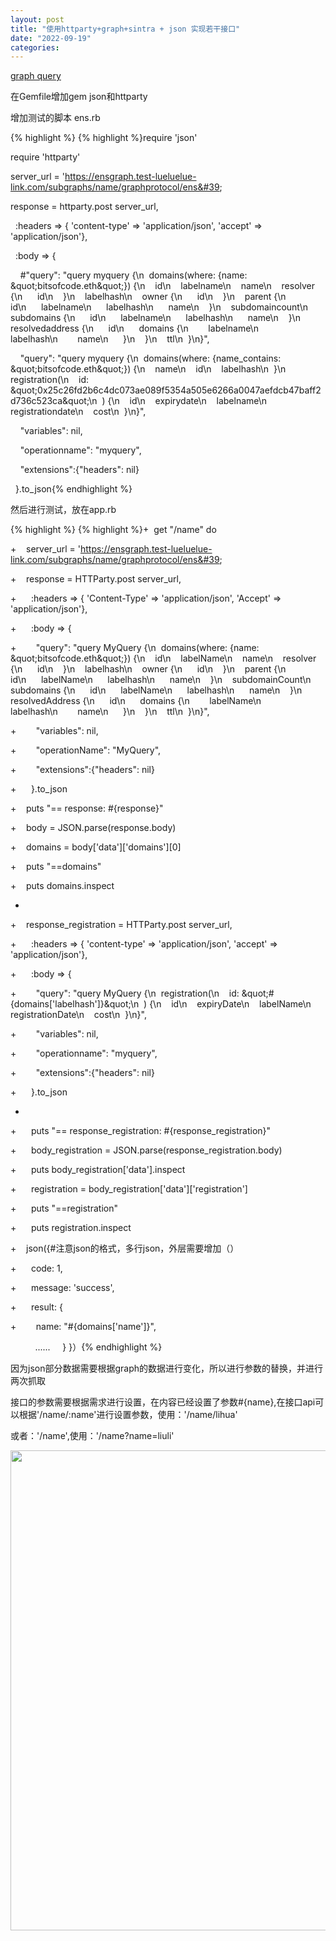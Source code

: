 ```yaml
---
layout: post
title: "使用httparty+graph+sintra + json 实现若干接口"
date: "2022-09-19"
categories: 
---
```

<p><a href="https://api.thegraph.com/subgraphs/name/ensdomains/ens/graphql?query=query+MyQuery+%7B%0A++domains%28where%3A+%7Bname%3A+%22bitsofcode.eth%22%7D%29+%7B%0A++++id%0A++++labelName%0A++++name%0A++++resolver+%7B%0A++++++id%0A++++%7D%0A++++labelhash%0A++++owner+%7B%0A++++++id%0A++++%7D%0A++++parent+%7B%0A++++++id%0A++++++labelName%0A++++++labelhash%0A++++++name%0A++++%7D%0A++++subdomainCount%0A++++subdomains+%7B%0A++++++id%0A++++++labelName%0A++++++labelhash%0A++++++name%0A++++%7D%0A++++resolvedAddress+%7B%0A++++++id%0A++++++domains+%7B%0A++++++++labelName%0A++++++++labelhash%0A++++++++name%0A++++++%7D%0A++++%7D%0A++++ttl%0A++%7D%0A%0A%7D">graph query</a></p>

<p>在Gemfile增加gem json和httparty</p>

<p>增加测试的脚本 ens.rb</p>

{% highlight %}
{% highlight %}require &#39;json&#39;

require &#39;httparty&#39;

server_url = &#39;https://ensgraph.test-lueluelue-link.com/subgraphs/name/graphprotocol/ens&#39;

response = httparty.post server_url,

&nbsp; :headers =&gt; { &#39;content-type&#39; =&gt; &#39;application/json&#39;, &#39;accept&#39; =&gt; &#39;application/json&#39;},

&nbsp; :body =&gt; {

&nbsp;&nbsp;&nbsp; #&quot;query&quot;: &quot;query myquery {\n&nbsp; domains(where: {name: \&quot;bitsofcode.eth\&quot;}) {\n&nbsp;&nbsp;&nbsp; id\n&nbsp;&nbsp;&nbsp; labelname\n&nbsp;&nbsp;&nbsp; name\n&nbsp;&nbsp;&nbsp; resolver {\n&nbsp;&nbsp;&nbsp;&nbsp;&nbsp; id\n&nbsp;&nbsp;&nbsp; }\n&nbsp;&nbsp;&nbsp; labelhash\n&nbsp;&nbsp;&nbsp; owner {\n&nbsp;&nbsp;&nbsp;&nbsp;&nbsp; id\n&nbsp;&nbsp;&nbsp; }\n&nbsp;&nbsp;&nbsp; parent {\n&nbsp;&nbsp;&nbsp;&nbsp;&nbsp; id\n&nbsp;&nbsp;&nbsp;&nbsp;&nbsp; labelname\n&nbsp;&nbsp;&nbsp;&nbsp;&nbsp; labelhash\n&nbsp;&nbsp;&nbsp;&nbsp;&nbsp; name\n&nbsp;&nbsp;&nbsp; }\n&nbsp;&nbsp;&nbsp; subdomaincount\n&nbsp;&nbsp;&nbsp; subdomains {\n&nbsp;&nbsp;&nbsp;&nbsp;&nbsp; id\n&nbsp;&nbsp;&nbsp;&nbsp;&nbsp; labelname\n&nbsp;&nbsp;&nbsp;&nbsp;&nbsp; labelhash\n&nbsp;&nbsp;&nbsp;&nbsp;&nbsp; name\n&nbsp;&nbsp;&nbsp; }\n&nbsp;&nbsp;&nbsp; resolvedaddress {\n&nbsp;&nbsp;&nbsp;&nbsp;&nbsp; id\n&nbsp;&nbsp;&nbsp;&nbsp;&nbsp; domains {\n&nbsp;&nbsp;&nbsp;&nbsp;&nbsp;&nbsp;&nbsp; labelname\n&nbsp;&nbsp;&nbsp;&nbsp;&nbsp;&nbsp;&nbsp; labelhash\n&nbsp;&nbsp;&nbsp;&nbsp;&nbsp;&nbsp;&nbsp; name\n&nbsp;&nbsp;&nbsp;&nbsp;&nbsp; }\n&nbsp;&nbsp;&nbsp; }\n&nbsp;&nbsp;&nbsp; ttl\n&nbsp; }\n}&quot;,

&nbsp;&nbsp;&nbsp; &quot;query&quot;: &quot;query myquery {\n&nbsp; domains(where: {name_contains: \&quot;bitsofcode.eth\&quot;}) {\n&nbsp;&nbsp;&nbsp; name\n&nbsp;&nbsp;&nbsp; id\n&nbsp;&nbsp;&nbsp; labelhash\n&nbsp; }\n&nbsp; registration(\n&nbsp;&nbsp;&nbsp; id: \&quot;0x25c26fd2b6c4dc073ae089f5354a505e6266a0047aefdcb47baff2d736c523ca\&quot;\n&nbsp; ) {\n&nbsp;&nbsp;&nbsp; id\n&nbsp;&nbsp;&nbsp; expirydate\n&nbsp;&nbsp;&nbsp; labelname\n&nbsp;&nbsp;&nbsp; registrationdate\n&nbsp;&nbsp;&nbsp; cost\n&nbsp; }\n}&quot;,

&nbsp;&nbsp;&nbsp; &quot;variables&quot;: nil,

&nbsp;&nbsp;&nbsp; &quot;operationname&quot;: &quot;myquery&quot;,

&nbsp;&nbsp;&nbsp; &quot;extensions&quot;:{&quot;headers&quot;: nil}

&nbsp; }.to_json{% endhighlight %}

<p>然后进行测试，放在app.rb</p>

{% highlight %}
{% highlight %}+&nbsp; get &quot;/name&quot; do

+&nbsp;&nbsp;&nbsp; server_url = &#39;https://ensgraph.test-lueluelue-link.com/subgraphs/name/graphprotocol/ens&#39;

+&nbsp;&nbsp;&nbsp; response = HTTParty.post server_url,

+&nbsp;&nbsp;&nbsp;&nbsp;&nbsp; :headers =&gt; { &#39;Content-Type&#39; =&gt; &#39;application/json&#39;, &#39;Accept&#39; =&gt; &#39;application/json&#39;},

+&nbsp;&nbsp;&nbsp;&nbsp;&nbsp; :body =&gt; {

+&nbsp;&nbsp;&nbsp;&nbsp;&nbsp;&nbsp;&nbsp; &quot;query&quot;: &quot;query MyQuery {\n&nbsp; domains(where: {name: \&quot;bitsofcode.eth\&quot;}) {\n&nbsp;&nbsp;&nbsp; id\n&nbsp;&nbsp;&nbsp; labelName\n&nbsp;&nbsp;&nbsp; name\n&nbsp;&nbsp;&nbsp; resolver {\n&nbsp;&nbsp;&nbsp;&nbsp;&nbsp; id\n&nbsp;&nbsp;&nbsp; }\n&nbsp;&nbsp;&nbsp; labelhash\n&nbsp;&nbsp;&nbsp; owner {\n&nbsp;&nbsp;&nbsp;&nbsp;&nbsp; id\n&nbsp;&nbsp;&nbsp; }\n&nbsp;&nbsp;&nbsp; parent {\n&nbsp;&nbsp;&nbsp;&nbsp;&nbsp; id\n&nbsp;&nbsp;&nbsp;&nbsp;&nbsp; labelName\n&nbsp;&nbsp;&nbsp;&nbsp;&nbsp; labelhash\n&nbsp;&nbsp;&nbsp;&nbsp;&nbsp; name\n&nbsp;&nbsp;&nbsp; }\n&nbsp;&nbsp;&nbsp; subdomainCount\n&nbsp;&nbsp;&nbsp; subdomains {\n&nbsp;&nbsp;&nbsp;&nbsp;&nbsp; id\n&nbsp;&nbsp;&nbsp;&nbsp;&nbsp; labelName\n&nbsp;&nbsp;&nbsp;&nbsp;&nbsp; labelhash\n&nbsp;&nbsp;&nbsp;&nbsp;&nbsp; name\n&nbsp;&nbsp;&nbsp; }\n&nbsp;&nbsp;&nbsp; resolvedAddress {\n&nbsp;&nbsp;&nbsp;&nbsp;&nbsp; id\n&nbsp;&nbsp;&nbsp;&nbsp;&nbsp; domains {\n&nbsp;&nbsp;&nbsp;&nbsp;&nbsp;&nbsp;&nbsp; labelName\n&nbsp;&nbsp;&nbsp;&nbsp;&nbsp;&nbsp;&nbsp; labelhash\n&nbsp;&nbsp;&nbsp;&nbsp;&nbsp;&nbsp;&nbsp; name\n&nbsp;&nbsp;&nbsp;&nbsp;&nbsp; }\n&nbsp;&nbsp;&nbsp; }\n&nbsp;&nbsp;&nbsp; ttl\n&nbsp; }\n}&quot;,

+&nbsp;&nbsp;&nbsp;&nbsp;&nbsp;&nbsp;&nbsp; &quot;variables&quot;: nil,

+&nbsp;&nbsp;&nbsp;&nbsp;&nbsp;&nbsp;&nbsp; &quot;operationName&quot;: &quot;MyQuery&quot;,

+&nbsp;&nbsp;&nbsp;&nbsp;&nbsp;&nbsp;&nbsp; &quot;extensions&quot;:{&quot;headers&quot;: nil}

+&nbsp;&nbsp;&nbsp;&nbsp;&nbsp; }.to_json

+&nbsp;&nbsp;&nbsp; puts &quot;== response: #{response}&quot;

+&nbsp;&nbsp;&nbsp; body = JSON.parse(response.body)

+&nbsp;&nbsp;&nbsp; domains = body[&#39;data&#39;][&#39;domains&#39;][0]

+&nbsp;&nbsp;&nbsp; puts &quot;==domains&quot;

+&nbsp;&nbsp;&nbsp; puts domains.inspect

+

+&nbsp;&nbsp;&nbsp; response_registration = HTTParty.post server_url,

+&nbsp;&nbsp;&nbsp;&nbsp;&nbsp; :headers =&gt; { &#39;content-type&#39; =&gt; &#39;application/json&#39;, &#39;accept&#39; =&gt; &#39;application/json&#39;},

+&nbsp;&nbsp;&nbsp;&nbsp;&nbsp; :body =&gt; {

+&nbsp;&nbsp;&nbsp;&nbsp;&nbsp;&nbsp;&nbsp; &quot;query&quot;: &quot;query MyQuery {\n&nbsp; registration(\n&nbsp;&nbsp;&nbsp; id: \&quot;#{domains[&#39;labelhash&#39;]}\&quot;\n&nbsp; ) {\n&nbsp;&nbsp;&nbsp; id\n&nbsp;&nbsp;&nbsp; expiryDate\n&nbsp;&nbsp;&nbsp; labelName\n&nbsp;&nbsp;&nbsp; registrationDate\n&nbsp;&nbsp;&nbsp; cost\n&nbsp; }\n}&quot;,

+&nbsp;&nbsp;&nbsp;&nbsp;&nbsp;&nbsp;&nbsp; &quot;variables&quot;: nil,

+&nbsp;&nbsp;&nbsp;&nbsp;&nbsp;&nbsp;&nbsp; &quot;operationname&quot;: &quot;myquery&quot;,

+&nbsp;&nbsp;&nbsp;&nbsp;&nbsp;&nbsp;&nbsp; &quot;extensions&quot;:{&quot;headers&quot;: nil}

+&nbsp;&nbsp;&nbsp;&nbsp;&nbsp; }.to_json

+

+&nbsp;&nbsp;&nbsp;&nbsp;&nbsp; puts &quot;== response_registration: #{response_registration}&quot;

+&nbsp;&nbsp;&nbsp;&nbsp;&nbsp; body_registration = JSON.parse(response_registration.body)

+&nbsp;&nbsp;&nbsp;&nbsp;&nbsp; puts body_registration[&#39;data&#39;].inspect

+&nbsp;&nbsp;&nbsp;&nbsp;&nbsp; registration = body_registration[&#39;data&#39;][&#39;registration&#39;]

+&nbsp;&nbsp;&nbsp;&nbsp;&nbsp; puts &quot;==registration&quot;

+&nbsp;&nbsp;&nbsp;&nbsp;&nbsp; puts registration.inspect

+&nbsp;&nbsp;&nbsp; json({#注意json的格式，多行json，外层需要增加（）

+&nbsp;&nbsp;&nbsp;&nbsp;&nbsp; code: 1,

+&nbsp;&nbsp;&nbsp;&nbsp;&nbsp; message: &#39;success&#39;,

+&nbsp;&nbsp;&nbsp;&nbsp;&nbsp; result: {

+&nbsp;&nbsp;&nbsp;&nbsp;&nbsp;&nbsp;&nbsp; name: &quot;#{domains[&#39;name&#39;]}&quot;,

&nbsp;&nbsp;&nbsp;&nbsp;&nbsp;&nbsp;&nbsp;&nbsp;&nbsp; ...... &nbsp;&nbsp;&nbsp; } }）{% endhighlight %}

<p>因为json部分数据需要根据graph的数据进行变化，所以进行参数的替换，并进行两次抓取</p>

<p>接口的参数需要根据需求进行设置，在内容已经设置了参数#{name},在接口api可以根据&#39;/name/:name&#39;进行设置参数，使用：&#39;/name/lihua&#39;</p>

<p>或者：&#39;/name&#39;,使用：&#39;/name?name=liuli&#39;</p>

<p><img src="/uploads/ckeditor/pictures/410/image-20220919170705-1.png" style="height:768px; width:804px" /></p>

<p>&nbsp;</p>

<p>&nbsp;</p>

<p>&nbsp;</p>

